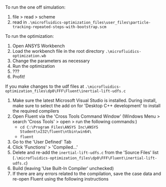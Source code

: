 To run the one off simulation:
1. file > read > scheme
2. read in `.\microfluidics-optimization_files\user_files\particle-tracking-repeated-steps-with-bootstrap.scm`

To run the optimization:
1. Open ANSYS Workbench
2. Load the workbench file in the root directory `.\microfluidics-optimization.wb`
3. Change the parameters as necessary
4. Run the optimization
5. ???
6. Profit!

If you make changes to the udf files at `.\microfluidics-optimization_files\dp0\FFF\Fluent\inertial-lift-udfs.c`
1. Make sure the latest Microsoft Visual Studio is installed. During install, make sure to select the add on for 'Desktop C++ development' to install the required compilers
2. Open Fluent via the 'Cross Tools Command Window' (Windows Menu > search 'Cross Tools' > open > run the following commands:)
    - `cd C:\Program Files\ANSYS Inc\ANSYS Student\v232\fluent\ntbin\win64\`
    - `fluent`
3. Go to the 'User Defined' Tab
4. Click 'Functions' > 'Compiled...'
5. Delete and re-add the `inertial-lift-udfs.c` from the 'Source Files' list (`.\microfluidics-optimization_files\dp0\FFF\Fluent\inertial-lift-udfs.c`)
6. Build (leaving 'Use Built-In Compiler' unchecked)
7. If there are any errors related to the compilation, save the case data and re-open Fluent using the following instructions
